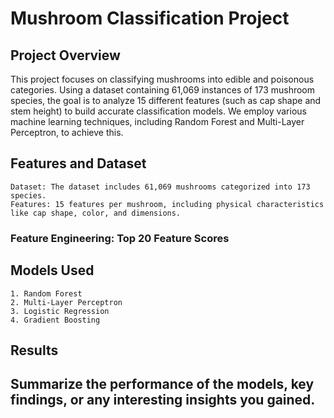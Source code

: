 # Mushroom Classification Project
## Project Overview

This project focuses on classifying mushrooms into edible and poisonous categories. Using a dataset containing 61,069 instances of 173 mushroom species, the goal is to analyze 15 different features (such as cap shape and stem height) to build accurate classification models. We employ various machine learning techniques, including Random Forest and Multi-Layer Perceptron, to achieve this.
## Features and Dataset
    Dataset: The dataset includes 61,069 mushrooms categorized into 173 species.
    Features: 15 features per mushroom, including physical characteristics like cap shape, color, and dimensions.

### Feature Engineering: Top 20 Feature Scores
## Models Used
    1. Random Forest
    2. Multi-Layer Perceptron
    3. Logistic Regression
    4. Gradient Boosting

## Results


## Summarize the performance of the models, key findings, or any interesting insights you gained.
